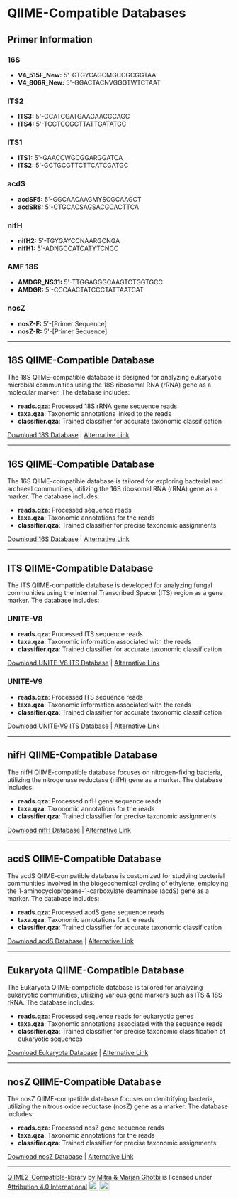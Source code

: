 # QIIME-Compatible Databases

## Primer Information

### 16S
- **V4_515F_New:** 5'-GTGYCAGCMGCCGCGGTAA
- **V4_806R_New:** 5'-GGACTACNVGGGTWTCTAAT

### ITS2
- **ITS3:** 5'-GCATCGATGAAGAACGCAGC
- **ITS4:** 5'-TCCTCCGCTTATTGATATGC

### ITS1
- **ITS1:** 5'-GAACCWGCGGARGGATCA
- **ITS2:** 5'-GCTGCGTTCTTCATCGATGC

### acdS
- **acdSF5:** 5'-GGCAACAAGMYSCGCAAGCT
- **acdSR8:** 5'-CTGCACSAGSACGCACTTCA

### nifH
- **nifH2:** 5'-TGYGAYCCNAARGCNGA
- **nifH1:** 5'-ADNGCCATCATYTCNCC

### AMF 18S
- **AMDGR_NS31:** 5'-TTGGAGGGCAAGTCTGGTGCC
- **AMDGR:** 5'-CCCAACTATCCCTATTAATCAT

### nosZ
- **nosZ-F:** 5'-[Primer Sequence]
- **nosZ-R:** 5'-[Primer Sequence]

---

## 18S QIIME-Compatible Database

The 18S QIIME-compatible database is designed for analyzing eukaryotic microbial communities using the 18S ribosomal RNA (rRNA) gene as a molecular marker. The database includes:
- **reads.qza**: Processed 18S rRNA gene sequence reads
- **taxa.qza**: Taxonomic annotations linked to the reads
- **classifier.qza**: Trained classifier for accurate taxonomic classification

[Download 18S Database](https://app.box.com/s/mkra9cc23pa6bcj0k7cq34picypfde2t) | [Alternative Link](https://drive.google.com/drive/folders/1mMpcjvaqcLxvewOjZ0oA5l5-KhydbgQR?usp=sharing)

---

## 16S QIIME-Compatible Database

The 16S QIIME-compatible database is tailored for exploring bacterial and archaeal communities, utilizing the 16S ribosomal RNA (rRNA) gene as a marker. The database includes:
- **reads.qza**: Processed sequence reads
- **taxa.qza**: Taxonomic annotations for the reads
- **classifier.qza**: Trained classifier for precise taxonomic assignments

[Download 16S Database](https://app.box.com/s/445pwsz06zvh9y7kpepp1phydu3e5heg) | [Alternative Link](https://drive.google.com/drive/folders/1mV6ijpE0wCZHfDMdqlZ0U0keDJSMQsgA?usp=sharing)

---

## ITS QIIME-Compatible Database

The ITS QIIME-compatible database is developed for analyzing fungal communities using the Internal Transcribed Spacer (ITS) region as a gene marker. The database includes:

### UNITE-V8
- **reads.qza**: Processed ITS sequence reads
- **taxa.qza**: Taxonomic information associated with the reads
- **classifier.qza**: Trained classifier for accurate taxonomic classification

[Download UNITE-V8 ITS Database](https://app.box.com/s/fgqc1kc3feybaffjthfkb13ipkjwailt) | [Alternative Link](https://drive.google.com/drive/folders/14Kk_Z7t0W6uEWbc_q2pEVEnONFvU-m9e?usp=sharing)

### UNITE-V9
- **reads.qza**: Processed ITS sequence reads
- **taxa.qza**: Taxonomic information associated with the reads
- **classifier.qza**: Trained classifier for accurate taxonomic classification

[Download UNITE-V9 ITS Database](https://app.box.com/s/fgqc1kc3feybaffjthfkb13ipkjwailt) | [Alternative Link](https://drive.google.com/drive/folders/14Kk_Z7t0W6uEWbc_q2pEVEnONFvU-m9e?usp=sharing)

---

## nifH QIIME-Compatible Database

The nifH QIIME-compatible database focuses on nitrogen-fixing bacteria, utilizing the nitrogenase reductase (nifH) gene as a marker. The database includes:
- **reads.qza**: Processed nifH gene sequence reads
- **taxa.qza**: Taxonomic annotations for the reads
- **classifier.qza**: Trained classifier for precise taxonomic assignments

[Download nifH Database](https://app.box.com/s/vg2jgh6b9beo1zlf07z8ijhr6mx13k2m) | [Alternative Link](https://drive.google.com/drive/folders/1mCp57YTcM17VhVGexGtV4d0C19W_bGqm?usp=sharing)

---

## acdS QIIME-Compatible Database

The acdS QIIME-compatible database is customized for studying bacterial communities involved in the biogeochemical cycling of ethylene, employing the 1-aminocyclopropane-1-carboxylate deaminase (acdS) gene as a marker. The database includes:
- **reads.qza**: Processed acdS gene sequence reads
- **taxa.qza**: Taxonomic annotations for the reads
- **classifier.qza**: Trained classifier for accurate taxonomic classification

[Download acdS Database](https://app.box.com/s/geb3bv6ocde8hsm231muqpdqxopucvom) | [Alternative Link](https://drive.google.com/drive/folders/1mFtpKfmqiMfKh9q7N55LUiTD_w6kD7bN?usp=sharing)

---

## Eukaryota QIIME-Compatible Database

The Eukaryota QIIME-compatible database is tailored for analyzing eukaryotic communities, utilizing various gene markers such as ITS & 18S rRNA. The database includes:
- **reads.qza**: Processed sequence reads for eukaryotic genes
- **taxa.qza**: Taxonomic annotations associated with the sequence reads
- **classifier.qza**: Trained classifier for precise taxonomic classification of eukaryotic sequences

[Download Eukaryota Database](https://app.box.com/s/15az6wudemhq1sz1uyjg1lsb346sd4ts) | [Alternative Link](https://drive.google.com/drive/folders/14QSEPlW68vLewDJ6PRqApr4uKmBiZ15V?usp=sharing)

---

## nosZ QIIME-Compatible Database

The nosZ QIIME-compatible database focuses on denitrifying bacteria, utilizing the nitrous oxide reductase (nosZ) gene as a marker. The database includes:
- **reads.qza**: Processed nosZ gene sequence reads
- **taxa.qza**: Taxonomic annotations for the reads
- **classifier.qza**: Trained classifier for precise taxonomic assignments

[Download nosZ Database](https://app.box.com/s/vuvu76p9gv29m46q45nx8maoj5j3fvfs) | [Alternative Link](https://drive.google.com/drive/folders/12DSESzzPDJYWqcqQDXH0iQxF4OZOezli?usp=drive_link)

---

<p xmlns:cc="http://creativecommons.org/ns#" xmlns:dct="http://purl.org/dc/terms/"><a property="dct:title" rel="cc:attributionURL" href="https://github.com/mghotbi/QIIME-compatible-database">QIIME2-Compatible-library</a> by <a rel="cc:attributionURL dct:creator" property="cc:attributionName" href="https://www.linkedin.com/in/mitra-ghotbi-78b34030/">Mitra & Marjan Ghotbi</a> is licensed under <a href="http://creativecommons.org/licenses/by/4.0/?ref=chooser-v1" target="_blank" rel="license noopener noreferrer" style="display:inline-block;">Attribution 4.0 International<img style="height:22px!important;margin-left:3px;vertical-align:text-bottom;" src="https://mirrors.creativecommons.org/presskit/icons/cc.svg?ref=chooser-v1"><img style="height:22px!important;margin-left:3px;vertical-align:text-bottom;" src="https://mirrors.creativecommons.org/presskit/icons/by.svg?ref=chooser-v1"></a></p>
